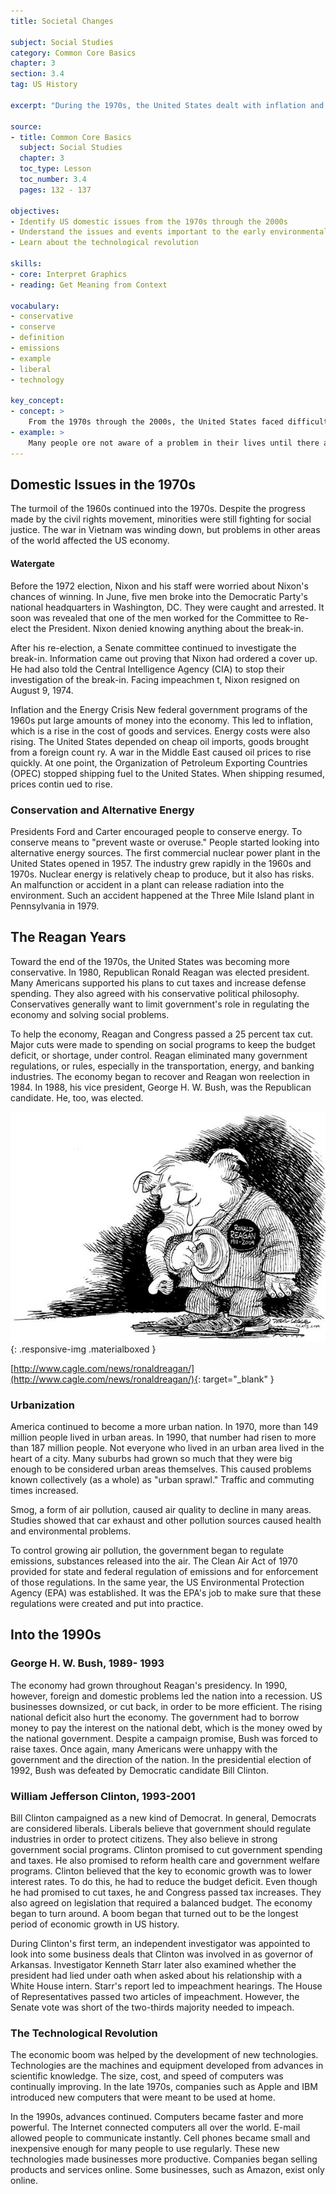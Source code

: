 ```yaml
---
title: Societal Changes

subject: Social Studies
category: Common Core Basics
chapter: 3
section: 3.4
tag: US History

excerpt: "During the 1970s, the United States dealt with inflation and an energy crisis brought on by rising oil prices. President Nixon resigned because of the Watergate scandal. In the 1980s, the United States became more conservative under Presidents Reagan and Bush. In the 1990s, the economy, helped by new technologies, grew and the nation prospered."

source:
- title: Common Core Basics
  subject: Social Studies
  chapter: 3
  toc_type: Lesson
  toc_number: 3.4
  pages: 132 - 137

objectives:
- Identify US domestic issues from the 1970s through the 2000s
- Understand the issues and events important to the early environmental movement
- Learn about the technological revolution

skills:
- core: Interpret Graphics
- reading: Get Meaning from Context

vocabulary:
- conservative
- conserve
- definition
- emissions
- example
- liberal
- technology

key_concept:
- concept: >
    From the 1970s through the 2000s, the United States faced difficult economic and environmental issues. Many of these issues continue to challenge the United States today. 
- example: >
    Many people ore not aware of a problem in their lives until there are obvious signs of it. However, the problem may hove been developing for some time. For example, individuals o~en hove to deal with difficult health problems or personal budget issues that began before they realized it. Once a person is aware of the problem, steps con be token to fix it.<br /><br />A country's economic or environmental problems often come about in the some way. Existing conditions build until they become noticeable. Then the country must work to fix the problem.
---
```

## Domestic Issues in the 1970s

The turmoil of the 1960s continued into the 1970s. Despite the progress made by the civil rights movement, minorities were still fighting for social justice. The war in Vietnam was winding down, but problems in other areas of the world affected the US economy.

#### Watergate

Before the 1972 election, Nixon and his staff were worried about Nixon's chances of winning. In June, five men broke into the Democratic Party's national headquarters in Washington, DC. They were caught and arrested. It soon was revealed that one of the men worked for the Committee to Re-elect the President. Nixon denied knowing anything about the break-in.

After his re-election, a Senate committee continued to investigate the break-in. Information came out proving that Nixon had ordered a cover up. He had also told the Central Intelligence Agency (CIA) to stop their investigation of the break-in. Facing impeachmen t, Nixon resigned on  August 9, 1974.

Inflation and the Energy Crisis New federal government programs of the 1960s put large amounts of money into the economy. This led to inflation, which is a rise in the cost of goods and services. Energy costs were also rising. The United States depended on cheap oil imports, goods brought from a foreign count ry. A war in the Middle East caused oil prices to rise quickly. At one point, the Organization of Petroleum Exporting Countries (OPEC) stopped shipping fuel to the United States. When shipping resumed, prices contin ued to rise.

### Conservation and Alternative Energy

Presidents Ford and Carter encouraged people to conserve energy. To conserve means to "prevent waste or overuse." People started looking into alternative energy sources. The first commercial nuclear power plant in the United States opened in 1957. The industry grew rapidly in the 1960s and 1970s. Nuclear energy is relatively cheap to produce, but it also has risks. An malfunction or accident in a plant can release radiation into the environment. Such an accident happened at the Three Mile Island plant in Pennsylvania in 1979.

## The Reagan Years

Toward the end of the 1970s, the United States was becoming more conservative. In 1980, Republican Ronald Reagan was elected president. Many Americans supported his plans to cut taxes and increase defense spending. They also agreed with his conservative political philosophy. Conservatives generally want to limit government's role in regulating the economy and solving social problems.

To help the economy, Reagan and Congress passed a 25 percent tax cut. Major cuts were made to spending on social programs to keep the budget deficit, or shortage, under control. Reagan eliminated many government regulations, or rules, especially in the transportation, energy, and banking industries. The economy began to recover and Reagan won reelection in 1984. In 1988, his vice president, George H. W. Bush, was the Republican candidate. He, too, was elected.

![Political Cartoon](img/cagle.com_reagan.jpg){: .responsive-img .materialboxed }

[http://www.cagle.com/news/ronaldreagan/](http://www.cagle.com/news/ronaldreagan/){: target="_blank" }

### Urbanization

America continued to become a more urban nation. In 1970, more than 149 million people lived in urban areas. In 1990, that number had risen to more than 187 million people. Not everyone who lived in an urban area lived in the heart of a city. Many suburbs had grown so much that they were big enough to be considered urban areas themselves. This caused problems known collectively (as a whole) as "urban sprawl." Traffic and commuting times increased.

Smog, a form of air pollution, caused air quality to decline in many areas. Studies showed that car exhaust and other pollution sources caused health and environmental problems.

To control growing air pollution, the government began to regulate emissions, substances released into the air. The Clean Air Act of 1970 provided for state and federal regulation of emissions and for enforcement of those regulations. In the same year, the US Environmental Protection Agency (EPA) was established. It was the EPA's job to make sure that these regulations were created and put into practice.

## Into the 1990s

### George H. W. Bush, 1989- 1993

The economy had grown throughout Reagan's presidency. In 1990, however, foreign and domestic problems led the nation into a recession. US businesses downsized, or cut back, in order to be more efficient. The rising national deficit also hurt the economy. The government had to borrow money to pay the interest on the national debt, which is the money owed by the national government. Despite a campaign promise, Bush was forced to raise taxes. Once again, many Americans were unhappy with the government and the direction of the nation. In the presidential election of 1992, Bush was defeated by Democratic candidate Bill Clinton.

### William Jefferson Clinton, 1993-2001

Bill Clinton campaigned as a new kind of Democrat. In general, Democrats are considered liberals. Liberals believe that government should regulate industries in order to protect citizens. They also believe in strong government social programs. Clinton promised to cut government spending and taxes. He also promised to reform health care and government welfare programs. Clinton believed that the key to economic growth was to lower interest rates. To do this, he had to reduce the budget deficit. Even though he had promised to cut taxes, he and Congress passed tax increases. They also agreed on legislation that required a balanced budget. The economy began to turn around. A boom began that turned out to be the longest period of economic growth in US history.

During Clinton's first term, an independent investigator was appointed to look into some business deals that Clinton was involved in as governor of Arkansas. Investigator Kenneth Starr later also examined whether the president had lied under oath when asked about his relationship with a White House intern. Starr's report led to impeachment hearings. The House of Representatives passed two articles of impeachment. However, the Senate vote was short of the two-thirds majority needed to impeach.

### The Technological Revolution

The economic boom was helped by the development of new technologies. Technologies are the machines and equipment developed from advances in scientific knowledge. The size, cost, and speed of computers was continually improving. In the late 1970s, companies such as Apple and IBM introduced new computers that were meant to be used at home.

In the 1990s, advances continued. Computers became faster and more powerful. The Internet connected computers all over the world. E-mail allowed people to communicate instantly. Cell phones became small and inexpensive enough for many people to use regularly. These new technologies made businesses more productive. Companies began selling products and services online. Some businesses, such as Amazon, exist only online.